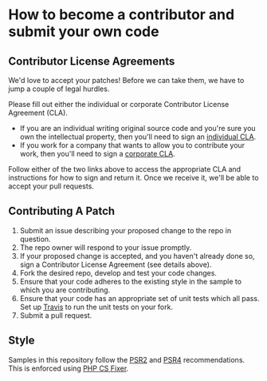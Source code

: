 # How to become a contributor and submit your own code

## Contributor License Agreements

We'd love to accept your patches! Before we can take them, we
have to jump a couple of legal hurdles.

Please fill out either the individual or corporate Contributor License Agreement
(CLA).

  * If you are an individual writing original source code and you're sure you
    own the intellectual property, then you'll need to sign an
    [individual CLA](https://developers.google.com/open-source/cla/individual).
  * If you work for a company that wants to allow you to contribute your work,
    then you'll need to sign a 
    [corporate CLA](https://developers.google.com/open-source/cla/corporate).

Follow either of the two links above to access the appropriate CLA and
instructions for how to sign and return it. Once we receive it, we'll be able to
accept your pull requests.

## Contributing A Patch

1. Submit an issue describing your proposed change to the repo in question.
1. The repo owner will respond to your issue promptly.
1. If your proposed change is accepted, and you haven't already done so, sign a
   Contributor License Agreement (see details above).
1. Fork the desired repo, develop and test your code changes.
1. Ensure that your code adheres to the existing style in the sample to which
   you are contributing.
1. Ensure that your code has an appropriate set of unit tests which all pass.
   Set up [Travis](./TRAVIS.md) to run the unit tests on your fork.
1. Submit a pull request.

## Style

Samples in this repository follow the [PSR2][psr2] and [PSR4][psr4]
recommendations. This is enforced using [PHP CS Fixer][php-cs-fixer].

[psr2]: http://www.php-fig.org/psr/psr-2/
[psr4]: http://www.php-fig.org/psr/psr-4/
[php-cs-fixer]: https://github.com/FriendsOfPHP/PHP-CS-Fixer
